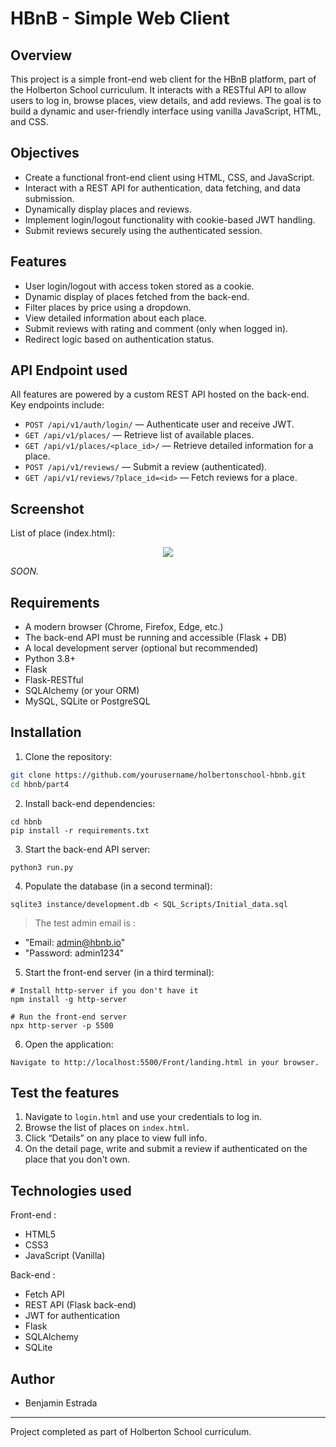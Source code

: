 # HBnB - Simple Web Client

## Overview

This project is a simple front-end web client for the HBnB platform, part of the Holberton School curriculum. It interacts with a RESTful API to allow users to log in, browse places, view details, and add reviews. The goal is to build a dynamic and user-friendly interface using vanilla JavaScript, HTML, and CSS.

## Objectives

- Create a functional front-end client using HTML, CSS, and JavaScript.
- Interact with a REST API for authentication, data fetching, and data submission.
- Dynamically display places and reviews.
- Implement login/logout functionality with cookie-based JWT handling.
- Submit reviews securely using the authenticated session.

## Features

- User login/logout with access token stored as a cookie.
- Dynamic display of places fetched from the back-end.
- Filter places by price using a dropdown.
- View detailed information about each place.
- Submit reviews with rating and comment (only when logged in).
- Redirect logic based on authentication status.

## API Endpoint used

All features are powered by a custom REST API hosted on the back-end. Key endpoints include:

- `POST /api/v1/auth/login/` — Authenticate user and receive JWT.
- `GET /api/v1/places/` — Retrieve list of available places.
- `GET /api/v1/places/<place_id>/` — Retrieve detailed information for a place.
- `POST /api/v1/reviews/` — Submit a review (authenticated).
- `GET /api/v1/reviews/?place_id=<id>` — Fetch reviews for a place.

## Screenshot

List of place (index.html):
<p align="center">
  <img src="images/list_of_places.png" width="" />
</p>

_SOON._

## Requirements

- A modern browser (Chrome, Firefox, Edge, etc.)
- The back-end API must be running and accessible (Flask + DB)
- A local development server (optional but recommended)
- Python 3.8+
- Flask
- Flask-RESTful
- SQLAlchemy (or your ORM)
- MySQL, SQLite or PostgreSQL

## Installation

1. Clone the repository:

```bash
git clone https://github.com/yourusername/holbertonschool-hbnb.git
cd hbnb/part4
```

2. Install back-end dependencies:

```
cd hbnb
pip install -r requirements.txt
```

3. Start the back-end API server:

```
python3 run.py
```

4. Populate the database (in a second terminal):

```
sqlite3 instance/development.db < SQL_Scripts/Initial_data.sql
```

> The test admin email is :
- "Email: admin@hbnb.io"
- "Password: admin1234"

5. Start the front-end server (in a third terminal):

```
# Install http-server if you don't have it
npm install -g http-server

# Run the front-end server
npx http-server -p 5500
```

6. Open the application:
```
Navigate to http://localhost:5500/Front/landing.html in your browser.
```

## Test the features

1. Navigate to `login.html` and use your credentials to log in.
2. Browse the list of places on `index.html`.
3. Click “Details” on any place to view full info.
4. On the detail page, write and submit a review if authenticated on the place that you don't own.

## Technologies used

Front-end :  
- HTML5
- CSS3
- JavaScript (Vanilla)  

Back-end :  
- Fetch API
- REST API (Flask back-end)
- JWT for authentication
- Flask
- SQLAlchemy
- SQLite

## Author

- Benjamin Estrada

---

Project completed as part of Holberton School curriculum.
